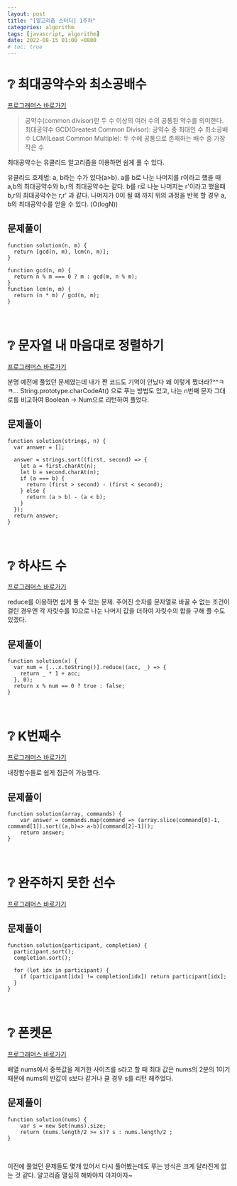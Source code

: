 ```yaml
---
layout: post
title: "[알고리즘 스터디] 1주차"
categories: algorithm
tags: [javascript, algorithm]
date: 2022-08-15 01:00 +0800
# toc: true
---
```


# ❔ 최대공약수와 최소공배수

[프로그래머스 바로가기](https://school.programmers.co.kr/learn/courses/30/lessons/12940)

> 공약수(common divisor)란 두 수 이상의 여러 수의 공통된 약수를 의미한다.
> 최대공약수 GCD(Greatest Common Divisor): 공약수 중 최대인 수
> 최소공배수 LCM(Least Common Multiple): 두 수에 공통으로 존재하는 배수 중 가장 작은 수

최대공약수는 유클리드 알고리즘을 이용하면 쉽게 풀 수 있다.

유클리드 호제법: a, b라는 수가 있다(a>b). a를 b로 나눈 나머지를 r이라고 했을 때 a,b의 최대공약수와 b,r의 최대공약수는 같다.
b를 r로 나눈 나머지는 r'이라고 했을때 b,r의 최대공약수는 r,r' 과 같다.
나머지가 0이 될 떄 까지 위의 과정을 반복 할 경우 a, b의 최대공약수를 얻을 수 있다. (O(logN))

## 문제풀이

```
function solution(n, m) {
  return [gcd(n, m), lcm(n, m)];
}

function gcd(n, m) {
  return n % m === 0 ? m : gcd(m, n % m);
}
function lcm(n, m) {
  return (n * m) / gcd(n, m);
}

```

<br>

# ❔ 문자열 내 마음대로 정렬하기

[프로그래머스 바로가기](https://school.programmers.co.kr/learn/courses/30/lessons/12915)

분명 예전에 풀었던 문제였는데 내가 짠 코드도 기억이 안났다 왜 이렇게 짰더라?^^ㅋㅋ...
String.prototype.charCodeAt() 으로 푸는 방법도 있고, 나는 n번째 문자 그대로를 비교하여 Boolean -> Num으로 리턴하여 풀었다.

## 문제풀이

```
function solution(strings, n) {
  var answer = [];

  answer = strings.sort((first, second) => {
    let a = first.charAt(n);
    let b = second.charAt(n);
    if (a === b) {
      return (first > second) - (first < second);
    } else {
      return (a > b) - (a < b);
    }
  });
  return answer;
}

```

<br>

# ❔ 하샤드 수

[프로그래머스 바로가기](https://school.programmers.co.kr/learn/courses/30/lessons/12947)

reduce를 이용하면 쉽게 풀 수 있는 문제.
주어진 숫자를 문자열로 바꿀 수 없는 조건이 걸린 경우엔 각 자릿수를 10으로 나눈 나머지 값을 더하여 자릿수의 합을 구해 풀 수도 있겠다.

## 문제풀이

```
function solution(x) {
  var num = [...x.toString()].reduce((acc, _) => {
    return _ * 1 + acc;
  }, 0);
  return x % num == 0 ? true : false;
}

```

<br>

# ❔ K번째수

[프로그래머스 바로가기](https://school.programmers.co.kr/learn/courses/30/lessons/42748)

내장함수들로 쉽게 접근이 가능했다.

## 문제풀이

```
function solution(array, commands) {
    var answer = commands.map(command => (array.slice(command[0]-1, command[1]).sort((a,b)=> a-b)[command[2]-1]));
    return answer;
}
```

<br>

# ❔ 완주하지 못한 선수

[프로그래머스 바로가기](https://school.programmers.co.kr/learn/courses/30/lessons/42576)

## 문제풀이

```
function solution(participant, completion) {
  participant.sort();
  completion.sort();

  for (let idx in participant) {
    if (participant[idx] != completion[idx]) return participant[idx];
  }
}
```

<br>

# ❔ 폰켓몬

[프로그래머스 바로가기](https://school.programmers.co.kr/learn/courses/30/lessons/1845)

배열 nums에서 중복값을 제거한 사이즈를 s라고 할 때
최대 값은 nums의 2분의 1이기 때문에 nums의 반값이 s보다 같거나 클 경우 s를 리턴 해주었다.

## 문제풀이

```
function solution(nums) {
    var s = new Set(nums).size;
    return (nums.length/2 >= s)? s : nums.length/2 ;
}
```

<br>

이전에 풀었던 문제들도 몇개 있어서 다시 풀어봤는데도 푸는 방식은 크게 달라진게 없는 것 같다.
알고리즘 열심히 해봐야지 아자아자~

